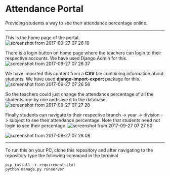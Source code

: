 # Attendance Portal
Providing students a way to see their attendance percentage online.

___

This is the home page of the portal.
![screenshot from 2017-09-27 07 26 10](https://user-images.githubusercontent.com/25135893/31454321-b12cf45e-aed2-11e7-96c1-e23007db761c.png)


There is a login button on home page where the teachers can login to their respective accounts. We have used Django Admin for this.
![screenshot from 2017-09-27 07 26 37](https://user-images.githubusercontent.com/25135893/31454423-07e0bc5e-aed3-11e7-9612-e1bea8c3d869.png)


We have imported this content from a **CSV** file containing information about students. We have used **django-import-export** package for this.
![screenshot from 2017-09-27 07 26 56](https://user-images.githubusercontent.com/25135893/31454513-5079a70a-aed3-11e7-81fb-0f8bab3e212c.png)


So the teachers could just change the attendance percentage of all the students one by one and save it to the database.
![screenshot from 2017-09-27 07 27 28](https://user-images.githubusercontent.com/25135893/31454663-c6435f62-aed3-11e7-8a82-268702a2449b.png)

Finally students can navigate to their respective branch -> year -> division -> subject to see their attendance percentage. Note that students need not login to see their percentage.
![screenshot from 2017-09-27 07 27 50](https://user-images.githubusercontent.com/25135893/31454782-46df10d0-aed4-11e7-8041-49472d3225a6.png)

![screenshot from 2017-09-27 07 28 08](https://user-images.githubusercontent.com/25135893/31454810-5afe1f34-aed4-11e7-9961-8bf6fd87b4e7.png)

___

To run this on your PC, clone this repository and after navigating to the repository type the following command in the terminal
```
pip install -r requirements.txt
python manage.py runserver
```

